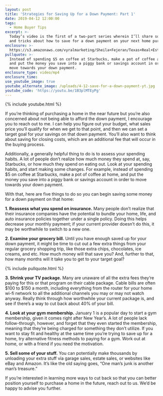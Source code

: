 ```yaml
---
layout: post
title: 'Strategies for Saving Up for a Down Payment: Part 1'
date: 2019-04-12 12:00:00
tags:
  - Home Buyer Tips
excerpt: >-
  Today’s video is the first of a two-part series wherein I’ll share some tips
  and tricks about how to save for a down payment on your next home purchase.
enclosure: >-
  https://s3.amazonaws.com/vyralmarketing/Sheila+Fejeran/Texas+Real+Estate+Pro+_+ways+to+save+for+a+down+payment+pt1.mp4
pullquote: >-
  Instead of spending $5 on coffee at Starbucks, make a pot of coffee at home,
  and put the money you save into a piggy bank or savings account in order to
  move towards your down payment.
enclosure_type: video/mp4
enclosure_time:
use_youtube_image: true
youtube_alternate_image: /uploads/4-12-save-for-a-down-payment-yt.jpg
youtube_code: 'https://youtu.be/1B3plMTEyPg'
---
```


{% include youtube.html %}

If you’re thinking of purchasing a home in the near future but you’re also concerned about not being able to afford the down payment, I encourage you to reach out to me. I can help you figure out your budget, what sales price you’ll qualify for when we get to that point, and then we can set a target goal for your savings on that down payment. You’ll also want to think about saving for closing costs, which are an additional fee that will occur in the buying process.

Additionally, a generally helpful thing to do is to assess your spending habits. A lot of people don’t realize how much money they spend at, say, Starbucks, or how much they spend on eating out. Look at your spending habits, and start making some changes. For example, instead of spending $5 on coffee at Starbucks, make a pot of coffee at home, and put the money you save into a piggy bank or savings account in order to move towards your down payment.

With that, here are five things to do so you can begin saving some money for a down payment on that home:

**1\. Reassess what you spend on insurance.** Many people don’t realize that their insurance companies have the potential to bundle your home, life, and auto insurance policies together under a single policy. Doing this helps decrease your monthly payment; if your current provider doesn’t do this, it may be worthwhile to switch to a new one.

**2\. Examine your grocery bill.** Until you have enough saved up for your down payment, it might be time to cut out a few extra things from your regular grocery shopping trip, like those extra chips, chocolates, ice creams, and etc. How much money will that save you? And, further to that, how many months will it take you to get to your target goal?

{% include pullquote.html %}

**3\. Shrink your TV package.** Many are unaware of all the extra fees they’re paying for this or that program on their cable package. Cable bills are often $100 to $150 a month, including everything from the router for your home wi-fi network to all the additional channels you may or may not watch anyway. Really think through how worthwhile your current package is, and see if there’s a way to cut back about 40% of your bill.

**4\. Look at your gym membership.** January 1 is a popular day to start a gym membership, given it comes right after New Year’s. A lot of people lack follow-through, however, and forget that they even started the membership, meaning that they’re being charged for something they don’t utilize. If you want to stay fit and healthy at the same time you’re trying to save up for a home, try alternative fitness methods to paying for a gym. Work out at home, or with a friend if you need the motivation.

**5\. Sell some of your stuff.** You can potentially make thousands by unloading your extra stuff via garage sales, estate sales, or websites like eBay and Amazon. It’s like the old saying goes, “One man’s junk is another man’s treasure.”

If you’re interested in learning more ways to cut back so that you can better position yourself to purchase a home in the future, reach out to us. We’d be happy to advise you further.